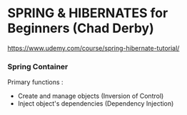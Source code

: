 # SPRING & HIBERNATES for Beginners (Chad Derby)

https://www.udemy.com/course/spring-hibernate-tutorial/

### Spring Container
Primary functions : 
- Create and manage objects (Inversion of Control)
- Inject object's dependencies (Dependency Injection)

